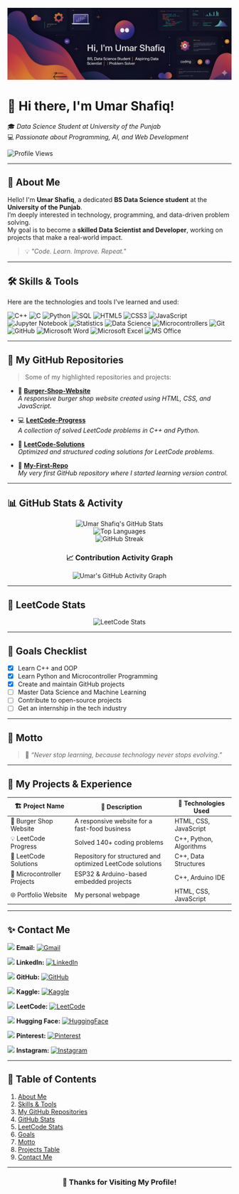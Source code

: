 <!-- 🖼️ Animated Banner -->
![Welcome Banner](https://raw.githubusercontent.com/Umar123-git/leetcode-progress/main/banner.png.png)

# 👋 Hi there, I'm **Umar Shafiq**!  
🎓 *Data Science Student at University of the Punjab*  
💻 *Passionate about Programming, AI, and Web Development*  

![Profile Views](https://komarev.com/ghpvc/?username=Umar123-git&color=blueviolet&style=for-the-badge)

---

## 🧭 About Me

Hello! I'm **Umar Shafiq**, a dedicated **BS Data Science student** at the **University of the Punjab**.  
I’m deeply interested in technology, programming, and data-driven problem solving.  
My goal is to become a **skilled Data Scientist and Developer**, working on projects that make a real-world impact.  

> 💡 *"Code. Learn. Improve. Repeat."*

---

## 🛠️ Skills & Tools

Here are the technologies and tools I’ve learned and used:

![C++](https://img.shields.io/badge/C++-00599C?style=for-the-badge&logo=c%2B%2B&logoColor=white)
![C](https://img.shields.io/badge/C-555555?style=for-the-badge&logo=c&logoColor=white)
![Python](https://img.shields.io/badge/Python-3776AB?style=for-the-badge&logo=python&logoColor=white)
![SQL](https://img.shields.io/badge/SQL-336791?style=for-the-badge&logo=postgresql&logoColor=white)
![HTML5](https://img.shields.io/badge/HTML5-E34F26?style=for-the-badge&logo=html5&logoColor=white)
![CSS3](https://img.shields.io/badge/CSS3-1572B6?style=for-the-badge&logo=css3&logoColor=white)
![JavaScript](https://img.shields.io/badge/JavaScript-F7E018?style=for-the-badge&logo=javascript&logoColor=black)
![Jupyter Notebook](https://img.shields.io/badge/Jupyter_Notebook-F37626?style=for-the-badge&logo=jupyter&logoColor=white)
![Statistics](https://img.shields.io/badge/Statistics-8A2BE2?style=for-the-badge)
![Data Science](https://img.shields.io/badge/Data_Science-FFA500?style=for-the-badge)
![Microcontrollers](https://img.shields.io/badge/ESP32/Arduino-00979D?style=for-the-badge&logo=arduino&logoColor=white)
![Git](https://img.shields.io/badge/Git-F05032?style=for-the-badge&logo=git&logoColor=white)
![GitHub](https://img.shields.io/badge/GitHub-181717?style=for-the-badge&logo=github&logoColor=white)
![Microsoft Word](https://img.shields.io/badge/Word-2B579A?style=for-the-badge&logo=microsoft-word&logoColor=white)
![Microsoft Excel](https://img.shields.io/badge/Excel-217346?style=for-the-badge&logo=microsoft-excel&logoColor=white)
![MS Office](https://img.shields.io/badge/MS_Office-DC3E15?style=for-the-badge&logo=microsoft&logoColor=white)

---

## 📂 My GitHub Repositories

> Some of my highlighted repositories and projects:

- 🍔 [**Burger-Shop-Website**](https://github.com/Umar123-git/Burger-Shop-Website)  
  *A responsive burger shop website created using HTML, CSS, and JavaScript.*

- 💻 [**LeetCode-Progress**](https://github.com/Umar123-git/LeetCode-Progress)  
  *A collection of solved LeetCode problems in C++ and Python.*

- 🧩 [**LeetCode-Solutions**](https://github.com/Umar123-git/LeetCode-Solutions)  
  *Optimized and structured coding solutions for LeetCode problems.*

- 🚀 [**My-First-Repo**](https://github.com/Umar123-git/My-First-Repo)  
  *My very first GitHub repository where I started learning version control.*

---

## 📊 GitHub Stats & Activity

<div align="center">

![Umar Shafiq's GitHub Stats](https://github-readme-stats.vercel.app/api?username=Umar123-git&show_icons=true&theme=tokyonight&hide_border=true&border_radius=15)  
![Top Languages](https://github-readme-stats.vercel.app/api/top-langs/?username=Umar123-git&layout=compact&theme=github_dark_dimmed&hide_border=true&border_radius=15)  
![GitHub Streak](https://github-readme-streak-stats.herokuapp.com?user=Umar123-git&theme=tokyonight&hide_border=true&border_radius=15)

### 📈 Contribution Activity Graph
![Umar's GitHub Activity Graph](https://github-readme-activity-graph.vercel.app/graph?username=Umar123-git&theme=tokyo-night&hide_border=true&area=true)

</div>


---

## 🧩 LeetCode Stats

<div align="center">

![LeetCode Stats](https://leetcard.jacoblin.cool/hyxk412IG6?theme=dark&font=JetBrains%20Mono&ext=heatmap)

</div>

---

## 🎯 Goals Checklist

- [x] Learn C++ and OOP  
- [x] Learn Python and Microcontroller Programming  
- [x] Create and maintain GitHub projects  
- [ ] Master Data Science and Machine Learning  
- [ ] Contribute to open-source projects  
- [ ] Get an internship in the tech industry  

---

## 💬 Motto

> 🌱 *“Never stop learning, because technology never stops evolving.”*

---

## 🧱 My Projects & Experience

| 🏗️ Project Name | 📖 Description | 🧰 Technologies Used |
|------------------|----------------|----------------------|
| 🍔 Burger Shop Website | A responsive website for a fast-food business | HTML, CSS, JavaScript |
| 💡 LeetCode Progress | Solved 140+ coding problems | C++, Python, Algorithms |
| 🧩 LeetCode Solutions | Repository for structured and optimized LeetCode solutions | C++, Data Structures |
| 🤖 Microcontroller Projects | ESP32 & Arduino-based embedded projects | C++, Arduino IDE |
| 🌐 Portfolio Website | My personal webpage | HTML, CSS, JavaScript |

---

## ✨ Contact Me

<img src="https://cdn.jsdelivr.net/gh/devicons/devicon/icons/google/google-original.svg" width="20"/> **Email:** [![Gmail](https://img.shields.io/badge/Gmail-D14836?style=flat&logo=gmail&logoColor=white)](mailto:umaru0977@gmail.com)  

<img src="https://cdn.jsdelivr.net/gh/devicons/devicon/icons/linkedin/linkedin-original.svg" width="20"/> **LinkedIn:** [![LinkedIn](https://img.shields.io/badge/Umar_Shafiq-0A66C2?style=flat&logo=linkedin&logoColor=white)](https://www.linkedin.com/in/umar-shafiq-99035a353/)  

<img src="https://cdn.jsdelivr.net/gh/devicons/devicon/icons/github/github-original.svg" width="20"/> **GitHub:** [![GitHub](https://img.shields.io/badge/Umar123--git-181717?style=flat&logo=github&logoColor=white)](https://github.com/Umar123-git)  

<img src="https://cdn.jsdelivr.net/gh/devicons/devicon/icons/kaggle/kaggle-original.svg" width="20"/> **Kaggle:** [![Kaggle](https://img.shields.io/badge/Umar_Shafiq-20BEFF?style=flat&logo=kaggle&logoColor=white)](https://www.kaggle.com/mumarshafiq)  

<img src="https://upload.wikimedia.org/wikipedia/commons/1/19/LeetCode_logo_black.png" width="20"/> **LeetCode:** [![LeetCode](https://img.shields.io/badge/LeetCode-Umar_Shafiq-FFA116?style=flat&logo=leetcode&logoColor=white)](https://leetcode.com/u/hyxk412IG6/)  

<img src="https://huggingface.co/front/assets/huggingface_logo-noborder.svg" width="20"/> **Hugging Face:** [![HuggingFace](https://img.shields.io/badge/HuggingFace-Umar_Shafiq-FFD21E?style=flat&logo=huggingface&logoColor=black)](https://huggingface.co/Umar0977)  

<img src="https://upload.wikimedia.org/wikipedia/commons/0/08/Pinterest-logo.png" width="20"/> **Pinterest:** [![Pinterest](https://img.shields.io/badge/Pinterest-Umar_Shafiq-E60023?style=flat&logo=pinterest&logoColor=white)](https://www.pinterest.com/umaru0977/_profile/)  

<img src="https://upload.wikimedia.org/wikipedia/commons/a/a5/Instagram_icon.png" width="20"/> **Instagram:** [![Instagram](https://img.shields.io/badge/Instagram-i__umar__yar-E4405F?style=flat&logo=instagram&logoColor=white)](https://www.instagram.com/i_umar_yar/?__pwa=1)

---

## 🧭 Table of Contents
1. [About Me](#-about-me)  
2. [Skills & Tools](#️-skills--tools)  
3. [My GitHub Repositories](#-my-github-repositories)  
4. [GitHub Stats](#-github-stats--activity)  
5. [LeetCode Stats](#-leetcode-stats)  
6. [Goals](#-goals-checklist)  
7. [Motto](#-motto)  
8. [Projects Table](#-my-projects--experience)  
9. [Contact Me](#-contact-me)

---

<div align="center">

### 💖 Thanks for Visiting My Profile!

</div>
